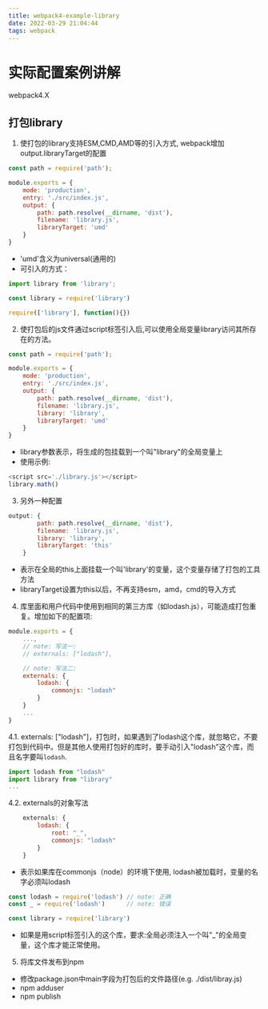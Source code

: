 ```yaml
---
title: webpack4-example-library
date: 2022-03-29 21:04:44
tags: webpack
---
```

# 实际配置案例讲解
webpack4.X

## 打包library 
1. 使打包的library支持ESM,CMD,AMD等的引入方式, webpack增加output.libraryTarget的配置
<!-- more -->
``` javascript
const path = require('path');

module.exports = {
    mode: 'production',
    entry: './src/index.js',
    output: {
        path: path.resolve(__dirname, 'dist'),
        filename: 'library.js',
        libraryTarget: 'umd'
    }
}
```
* 'umd'含义为universal(通用的)
* 可引入的方式：
``` javascript
import library from 'library';

const library = require('library')

require(['library'], function(){})
```

2. 使打包后的js文件通过script标签引入后,可以使用全局变量library访问其所存在的方法。
``` javascript
const path = require('path');

module.exports = {
    mode: 'production',
    entry: './src/index.js',
    output: {
        path: path.resolve(__dirname, 'dist'),
        filename: 'library.js',
        library: 'library',
        libraryTarget: 'umd'
    }
}
```
* library参数表示，将生成的包挂载到一个叫"library"的全局变量上
* 使用示例:
``` javascript
<script src='./library.js'></script>
library.math()
```
3. 另外一种配置
``` javascript
output: {
        path: path.resolve(__dirname, 'dist'),
        filename: 'library.js',
        library: 'library',
        libraryTarget: 'this'
    }
```
* 表示在全局的this上面挂载一个叫'library'的变量，这个变量存储了打包的工具方法
* libraryTarget设置为this以后，不再支持esm，amd，cmd的导入方式

4. 库里面和用户代码中使用到相同的第三方库（如lodash.js），可能造成打包重复。增加如下的配置项:
``` javascript
module.exports = {
    ...,
    // note: 写法一:
    // externals: ["lodash"],

    // note: 写法二:
    externals: {
        lodash: {
            commonjs: "lodash"
        }
    }
    ...
}
```
4.1. externals: ["lodash"]，打包时，如果遇到了lodash这个库，就忽略它，不要打包到代码中。但是其他人使用打包好的库时，要手动引入"lodash"这个库，而且名字要叫`lodash`.
``` javascript
import lodash from "lodash"
import library from "library"
...
```

4.2. externals的对象写法
``` javascript 
    externals: {
        lodash: {
            root: "_",
            commonjs: "lodash"
        }
    }
```
* 表示如果库在commonjs（node）的环境下使用, lodash被加载时，变量的名字必须叫lodash
``` javascript
const lodash = require('lodash') // note: 正确
const _ = require('lodash')      // note: 错误

const library = require('library')
```
* 如果是用script标签引入的这个库，要求:全局必须注入一个叫"_"的全局变量，这个库才能正常使用。

5. 将库文件发布到npm
* 修改package.json中main字段为打包后的文件路径(e.g. ./dist/libray.js)
* npm adduser
* npm publish